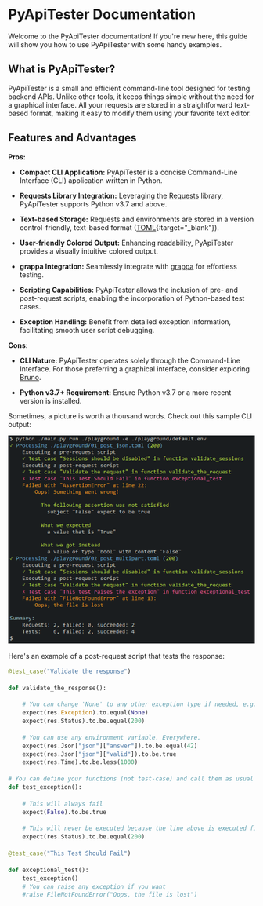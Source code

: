 # PyApiTester Documentation

Welcome to the PyApiTester documentation! If you're new here, this guide will show you how to use PyApiTester with some handy examples.

## What is PyApiTester?

PyApiTester is a small and efficient command-line tool designed for testing backend APIs. Unlike other tools, it keeps things simple without the need for a graphical interface. All your requests are stored in a straightforward text-based format, making it easy to modify them using your favorite text editor.

## Features and Advantages

**Pros:**

- **Compact CLI Application:** PyApiTester is a concise Command-Line Interface (CLI) application written in Python.
  
- **Requests Library Integration:** Leveraging the [Requests](https://github.com/psf/requests) library, PyApiTester supports Python v3.7 and above.
  
- **Text-based Storage:** Requests and environments are stored in a version control-friendly, text-based format ([TOML](https://toml.io/){:target="_blank"}).
  
- **User-friendly Colored Output:** Enhancing readability, PyApiTester provides a visually intuitive colored output.
  
- **grappa Integration:** Seamlessly integrate with [grappa](https://github.com/grappa-py/grappa) for effortless testing.

- **Scripting Capabilities:** PyApiTester allows the inclusion of pre- and post-request scripts, enabling the incorporation of Python-based test cases.

- **Exception Handling:** Benefit from detailed exception information, facilitating smooth user script debugging.

**Cons:**

- **CLI Nature:** PyApiTester operates solely through the Command-Line Interface. For those preferring a graphical interface, consider exploring [Bruno](https://www.usebruno.com/).

- **Python v3.7+ Requirement:** Ensure Python v3.7 or a more recent version is installed.


Sometimes, a picture is worth a thousand words. Check out this sample CLI output:

![Sample CLI output](cli_output.png)

Here's an example of a post-request script that tests the response:

```python
@test_case("Validate the response")

def validate_the_response():

    # You can change 'None' to any other exception type if needed, e.g., 'ConnectTimeout' or 'TooManyRedirects'
    expect(res.Exception).to.equal(None)
    expect(res.Status).to.be.equal(200)

    # You can use any environment variable. Everywhere.
    expect(res.Json["json"]["answer"]).to.be.equal(42)
    expect(res.Json["json"]["valid"]).to.be.true
    expect(res.Time).to.be.less(1000)

# You can define your functions (not test-case) and call them as usual
def test_exception():

    # This will always fail
    expect(False).to.be.true

    # This will never be executed because the line above is executed first
    expect(res.Status).to.be.equal(200)

@test_case("This Test Should Fail")

def exceptional_test():
    test_exception()
    # You can raise any exception if you want
    #raise FileNotFoundError("Oops, the file is lost")
